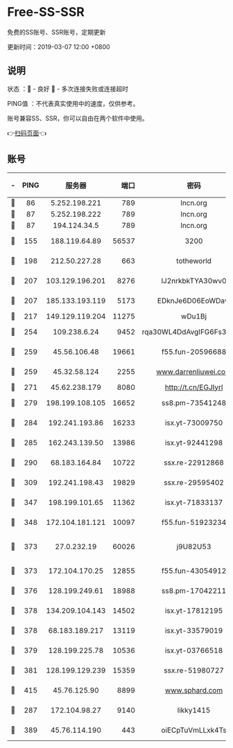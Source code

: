 # Free-SS-SSR

免费的SS账号、SSR账号，定期更新

更新时间：2019-03-07 12:00 +0800

## 说明

状态     ：🙂 - 良好 🙁 - 多次连接失败或连接超时

PING值   ：不代表真实使用中的速度，仅供参考。

账号兼容SS、SSR，你可以自由在两个软件中使用。

👉[扫码页面](https://liesauer.github.io/Free-SS-SSR/)👈

## 账号

|-|PING|服务器|端口|密码|加密方式|区域|
|:----:|:----:|:-----:|-----:|:----:|:----:|:----:|
|🙂|86|5.252.198.221|789|lncn.org|rc4|JP|
|🙂|87|5.252.198.222|789|lncn.org|rc4|JP|
|🙂|87|194.124.34.5|789|lncn.org|rc4|JP|
|🙂|155|188.119.64.89|56537|3200|aes-256-cfb|RU|
|🙂|198|212.50.227.28|663|totheworld|aes-256-cfb|US|
|🙂|207|103.129.196.201|8276|lJ2nrkbkTYA30wv0|aes-256-cfb|US|
|🙂|207|185.133.193.119|5173|EDknJe6D06EoWDaw|aes-256-cfb|US|
|🙂|217|149.129.119.204|11275|wDu1Bj|rc4-md5|HK|
|🙂|254|109.238.6.24|9452|rqa30WL4DdAvgIFG6Fs3znzTa|aes-256-cfb|FR|
|🙂|259|45.56.106.48|19661|f55.fun-20596688|aes-256-cfb|US|
|🙂|259|45.32.58.124|2255|www.darrenliuwei.com|aes-256-cfb|JP|
|🙂|271|45.62.238.179|8080|http://t.cn/EGJIyrl|rc4-md5|CA|
|🙂|279|198.199.108.105|16652|ss8.pm-73541248|aes-256-cfb|US|
|🙂|284|192.241.193.86|16233|isx.yt-73009750|aes-256-cfb|US|
|🙂|285|162.243.139.50|13986|isx.yt-92441298|aes-256-cfb|US|
|🙂|290|68.183.164.84|10722|ssx.re-22912868|aes-256-cfb|US|
|🙂|309|192.241.198.43|19829|ssx.re-29595402|aes-256-cfb|US|
|🙂|347|198.199.101.65|11362|isx.yt-71833137|aes-256-cfb|US|
|🙂|348|172.104.181.121|10097|f55.fun-51923234|aes-256-cfb|SG|
|🙂|373|27.0.232.19|60026|j9U82U53|xchacha20-ietf-poly1305|HK|
|🙂|373|172.104.170.25|12855|f55.fun-43054912|aes-256-cfb|SG|
|🙂|376|128.199.249.61|18988|ss8.pm-17042211|aes-256-cfb|SG|
|🙂|378|134.209.104.143|14502|isx.yt-17812195|aes-256-cfb|SG|
|🙂|378|68.183.189.217|13119|isx.yt-33579019|aes-256-cfb|SG|
|🙂|379|128.199.225.78|10536|isx.yt-03766518|aes-256-cfb|SG|
|🙂|381|128.199.129.239|15359|ssx.re-51980727|aes-256-cfb|SG|
|🙂|415|45.76.125.90|8899|www.sphard.com|aes-256-cfb|AU|
|🙂|287|172.104.98.27|9140|likky1415|aes-256-cfb|JP|
|🙂|389|45.76.114.190|443|oiECpTuVmLLxk4Ts|aes-256-cfb|AU|
